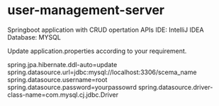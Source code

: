 # user-management-server

Springboot application with CRUD opertation APIs
IDE: IntelliJ IDEA
Database: MYSQL

Update application.properties according to your requirement.

spring.jpa.hibernate.ddl-auto=update
spring.datasource.url=jdbc:mysql://localhost:3306/scema_name
spring.datasource.username=root
spring.datasource.password=yourpassowrd
spring.datasource.driver-class-name=com.mysql.cj.jdbc.Driver
 
